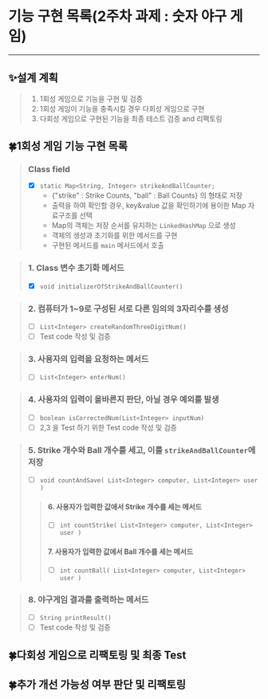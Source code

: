 기능 구현 목록(2주차 과제 : 숫자 야구 게임)
===
---
## ✨설계 계획
>1. 1회성 게임으로 기능을 구현 및 검증
>2. 1회성 게임이 기능을 충족시킬 경우 다회성 게임으로 구현
>3. 다회성 게임으로 구현된 기능을 최종 테스트 검증 and 리팩토링


## 🍀1회성 게임 기능 구현 목록
>### Class field
> - [x] `static Map<String, Integer> strikeAndBallCounter;`
>   - {"strike" : Strike Counts, "ball" : Ball Counts}  의 형태로 저장
>   - 출력을 하여 확인할 경우, key&value 값을 확인하기에 용이한 Map 자료구조를 선택
>   - Map의 객체는 저장 순서를 유지하는 `LinkedHashMap` 으로 생성
>   - 객체의 생성과 초기화를 위한 메서드를 구현
>   - 구현된 메서드를 `main` 메서드에서 호출

>### 1. Class 변수 초기화 메서드
>  -[x] `void initializerOfStrikeAndBallCounter()`

>### 2. 컴퓨터가 1~9로 구성된 서로 다른 임의의 3자리수를 생성
>  - [ ] `List<Integer> createRandomThreeDigitNum()`
>  - [ ] Test code 작성 및 검증

>### 3. 사용자의 입력을 요청하는 메서드
>  - [ ] `List<Integer> enterNum()`

>### 4. 사용자의 입력이 올바른지 판단, 아닐 경우 예외를 발생
> - [ ] `boolean isCorrectedNum(List<Integer> inputNum)`
> - [ ] 2,3 을 Test 하기 위한 Test code 작성 및 검증

>### 5.  Strike 개수와 Ball 개수를 세고, 이를 `strikeAndBallCounter`에 저장
> - [ ] `void countAndSave( List<Integer> computer, List<Integer> user )`
>>#### 6. 사용자가 입력한 값애서 Strike 개수를 세는 메서드
>> - [ ] `int countStrike( List<Integer> computer, List<Integer> user )`
>>#### 7. 사용자가 입력한 값에서 Ball 개수를 세는 메서드
>> - [ ] `int countBall( List<Integer> computer, List<Integer> user )`

>### 8. 야구게임 결과를 출력하는 메서드
> - [ ] `String printResult()`
> - [ ] Test code 작성 및 검증

## 🍀다회성 게임으로 리팩토링 및 최종 Test
## 🍀추가 개선 가능성 여부 판단 및 리팩토링